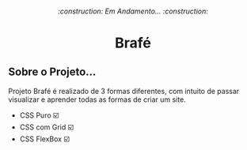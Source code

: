 <h6 align="center"> 
 :construction: Em Andamento...  :construction:
</h6>

<h1 align="center">Brafé</h1>


<h2>Sobre o Projeto...</h2>
Projeto Brafé é realizado de 3 formas diferentes, com intuito de passar
visualizar e aprender todas as formas de criar um site.

-  CSS Puro :ballot_box_with_check:
-  CSS com Grid :ballot_box_with_check:
-  CSS FlexBox :ballot_box_with_check:
